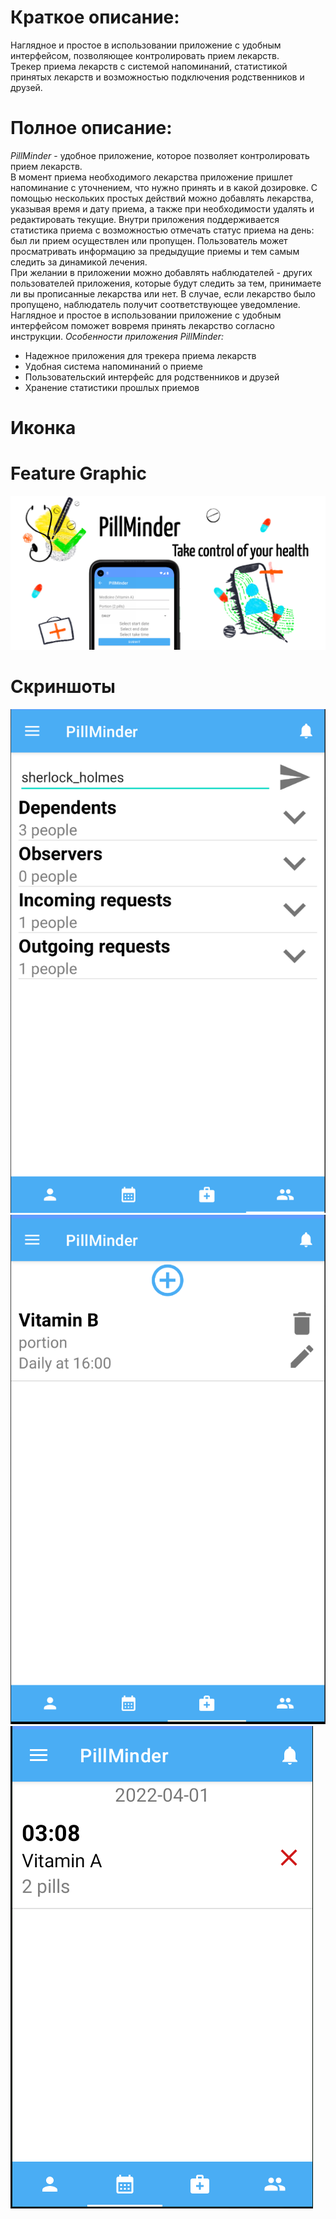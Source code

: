 # Краткое описание:
Наглядное и простое в использовании приложение с удобным интерфейсом, позволяющее контролировать прием лекарств.  
Трекер приема лекарств с системой напоминаний, статистикой принятых лекарств и возможностью подключения родственников и друзей.

# Полное описание:
*PillMinder* - удобное приложение, которое позволяет контролировать прием лекарств.  
В момент приема необходимого лекарства приложение пришлет напоминание с уточнением, что нужно принять и в какой дозировке. С помощью нескольких простых действий можно добавлять лекарства, указывая время и дату приема, а также при необходимости удалять и редактировать текущие.
Внутри приложения поддерживается статистика приема с возможностью отмечать статус приема на день: был ли прием осуществлен или пропущен. Пользователь может просматривать информацию за предыдущие приемы и тем самым следить за динамикой лечения.  
При желании в приложении можно добавлять наблюдателей - других пользователей приложения, которые будут следить за тем, принимаете ли вы прописанные лекарства или нет. В случае, если лекарство было пропущено, наблюдатель получит соответствующее уведомление.  
Наглядное и простое в использовании приложение с удобным интерфейсом поможет вовремя принять лекарство согласно инструкции.
*Особенности приложения PillMinder:*
- Надежное приложения для трекера приема лекарств
- Удобная система напоминаний о приеме
- Пользовательский интерфейс для родственников и друзей
- Хранение статистики прошлых приемов
# Иконка
# Feature Graphic
![feature_graphic](PillMinder%20%20-%20Feature%20Graphic.png)
# Скриншоты
![explore_example](explore_example.png)
![add_medicine_example](add_medicine_example.png)
![schedule_example](schedule_example.png)